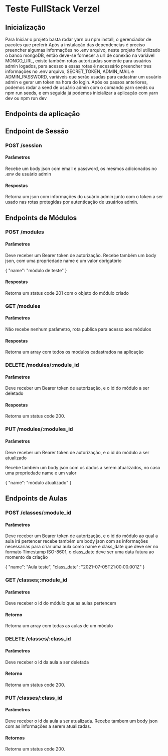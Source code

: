 # Teste FullStack Verzel

## Inicialização

Para Iniciar o projeto basta rodar yarn ou npm install, o gerenciador de pacotes que preferir
Após a instalação das dependencias é preciso preencher algumas informações no .env arquivo, neste projeto foi utilizado o banco mongoDB,
então deve-se fornecer a url de conexão na variável MONGO_URL, existe também rotas autorizadas somente para usuários admin logados,
para acesso a essas rotas é necessário preencher tres informações no .env arquivo, SECRET_TOKEN, ADMIN_MAIL e ADMIN_PASSWORD, variáveis que serão
usadas para cadastrar um usuário admin e gerar um token na hora do login.
Após os passos anteriores, podemos rodar a seed de usuário admin com o comando yarn seeds ou npm run seeds, e em seguida já podemos
inicializar a aplicação com yarn dev ou npm run dev

## Endpoints da aplicação

## Endpoint de Sessão

### POST /session

#### Parâmetros

Recebe um body json com email e password, os mesmos adicionados no .env de usuário admin

#### Respostas

Retorna um json com informações do usuário admin junto com o token a ser usado nas rotas protegidas por autenticação de usuários admin.

## Endpoints de Módulos

### POST /modules

#### Parâmetros

Deve receber um Bearer token de autorização.
Recebe também um body json, com uma propriedade name e um valor obrigatório

{
"name": "módulo de teste"
}

#### Respostas

Retorna um status code 201 com o objeto do módulo criado

### GET /modules

#### Parâmetros

Não recebe nenhum parâmetro, rota publica para acesso aos módulos

#### Respostas

Retorna um array com todos os modulos cadastrados na aplicação

### DELETE /modules/:module_id

#### Parâmetros

Deve receber um Bearer token de autorização, e o id do módulo a ser deletado

#### Respostas

Retorna um status code 200.

### PUT /modules/:modules_id

#### Parâmetros

Deve receber um Bearer token de autorização, e o id do módulo a ser atualizado

Recebe também um body json com os dados a serem atualizados, no caso uma propriedade name e um valor

{
"name": "módulo atualizado"
}

## Endpoints de Aulas

### POST /classes/:module_id

#### Parâmetros

Deve receber um Bearer token de autorização, e o id do módulo ao qual a aula irá pertencer
recebe também um body json com as informações necessarias para criar uma aula como name e class_date que deve ser no formato Timestamp ISO-8601,
o class_date deve ser uma data futura ao momento da criação

{
"name": "Aula teste",
"class_date": "2021-07-05T21:00:00.001Z"
}

### GET /classes;:module_id

#### Parâmetros

Deve receber o id do módulo que as aulas pertencem

#### Retorno

Retorna um array com todas as aulas de um módulo

### DELETE /classes/:class_id

#### Parâmetros

Deve receber o id da aula a ser deletada

#### Retorno

Retorna um status code 200.

### PUT /classes/:class_id

#### Parâmetros

Deve receber o id da aula a ser atualizada.
Recebe tambem um body json com as informações a serem atualizadas.

#### Retornos

Retorna um status code 200.
